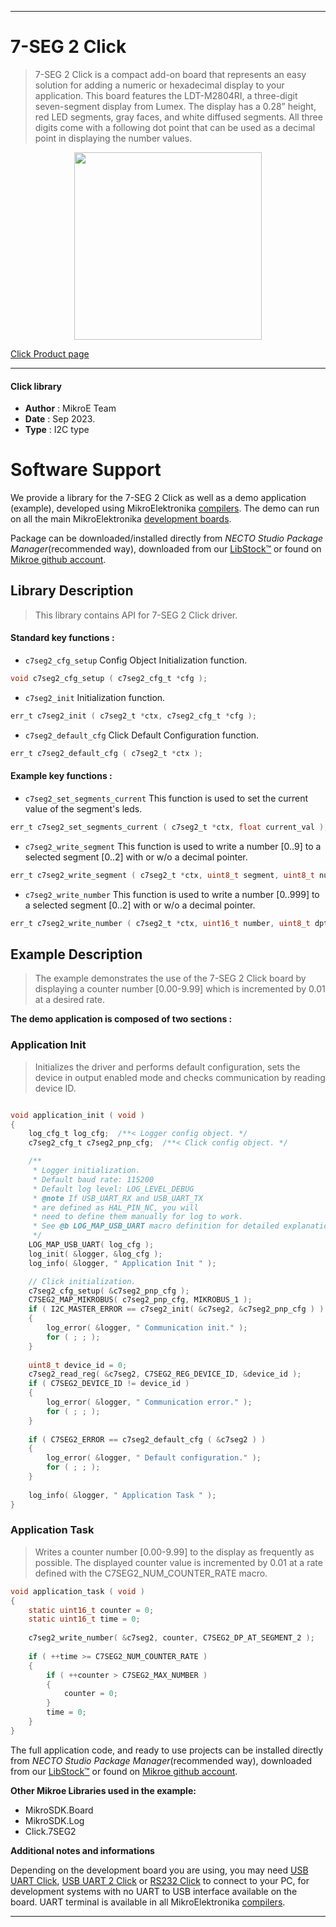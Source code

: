 
---
# 7-SEG 2 Click

> 7-SEG 2 Click is a compact add-on board that represents an easy solution for adding a numeric or hexadecimal display to your application. This board features the LDT-M2804RI, a three-digit seven-segment display from Lumex. The display has a 0.28” height, red LED segments, gray faces, and white diffused segments. All three digits come with a following dot point that can be used as a decimal point in displaying the number values.

<p align="center">
  <img src="https://download.mikroe.com/images/click_for_ide/7seg2_click.png" height=300px>
</p>

[Click Product page](https://www.mikroe.com/7-seg-2-click)

---


#### Click library

- **Author**        : MikroE Team
- **Date**          : Sep 2023.
- **Type**          : I2C type


# Software Support

We provide a library for the 7-SEG 2 Click
as well as a demo application (example), developed using MikroElektronika
[compilers](https://www.mikroe.com/necto-studio).
The demo can run on all the main MikroElektronika [development boards](https://www.mikroe.com/development-boards).

Package can be downloaded/installed directly from *NECTO Studio Package Manager*(recommended way), downloaded from our [LibStock&trade;](https://libstock.mikroe.com) or found on [Mikroe github account](https://github.com/MikroElektronika/mikrosdk_click_v2/tree/master/clicks).

## Library Description

> This library contains API for 7-SEG 2 Click driver.

#### Standard key functions :

- `c7seg2_cfg_setup` Config Object Initialization function.
```c
void c7seg2_cfg_setup ( c7seg2_cfg_t *cfg );
```

- `c7seg2_init` Initialization function.
```c
err_t c7seg2_init ( c7seg2_t *ctx, c7seg2_cfg_t *cfg );
```

- `c7seg2_default_cfg` Click Default Configuration function.
```c
err_t c7seg2_default_cfg ( c7seg2_t *ctx );
```

#### Example key functions :

- `c7seg2_set_segments_current` This function is used to set the current value of the segment's leds.
```c
err_t c7seg2_set_segments_current ( c7seg2_t *ctx, float current_val );
```

- `c7seg2_write_segment` This function is used to write a number [0..9] to a selected segment [0..2] with or w/o a decimal pointer.
```c
err_t c7seg2_write_segment ( c7seg2_t *ctx, uint8_t segment, uint8_t number, uint8_t dpt );
```

- `c7seg2_write_number` This function is used to write a number [0..999] to a selected segment [0..2] with or w/o a decimal pointer.
```c
err_t c7seg2_write_number ( c7seg2_t *ctx, uint16_t number, uint8_t dpt );
```

## Example Description

> The example demonstrates the use of the 7-SEG 2 Click board by displaying a counter number [0.00-9.99] which is incremented by 0.01 at a desired rate.

**The demo application is composed of two sections :**

### Application Init

> Initializes the driver and performs default configuration, sets the device in output enabled mode and checks communication by reading device ID.

```c

void application_init ( void )
{
    log_cfg_t log_cfg;  /**< Logger config object. */
    c7seg2_cfg_t c7seg2_pnp_cfg;  /**< Click config object. */

    /** 
     * Logger initialization.
     * Default baud rate: 115200
     * Default log level: LOG_LEVEL_DEBUG
     * @note If USB_UART_RX and USB_UART_TX 
     * are defined as HAL_PIN_NC, you will 
     * need to define them manually for log to work. 
     * See @b LOG_MAP_USB_UART macro definition for detailed explanation.
     */
    LOG_MAP_USB_UART( log_cfg );
    log_init( &logger, &log_cfg );
    log_info( &logger, " Application Init " );

    // Click initialization.    
    c7seg2_cfg_setup( &c7seg2_pnp_cfg );
    C7SEG2_MAP_MIKROBUS( c7seg2_pnp_cfg, MIKROBUS_1 );
    if ( I2C_MASTER_ERROR == c7seg2_init( &c7seg2, &c7seg2_pnp_cfg ) ) 
    {
        log_error( &logger, " Communication init." );
        for ( ; ; );
    }
    
    uint8_t device_id = 0;
    c7seg2_read_reg( &c7seg2, C7SEG2_REG_DEVICE_ID, &device_id );
    if ( C7SEG2_DEVICE_ID != device_id )
    {
        log_error( &logger, " Communication error." );
        for ( ; ; );
    }
    
    if ( C7SEG2_ERROR == c7seg2_default_cfg ( &c7seg2 ) )
    {
        log_error( &logger, " Default configuration." );
        for ( ; ; );
    }
    
    log_info( &logger, " Application Task " );
}

```

### Application Task

> Writes a counter number [0.00-9.99] to the display as frequently as possible. The displayed counter value is incremented by 0.01 at a rate defined with the C7SEG2_NUM_COUNTER_RATE macro.

```c
void application_task ( void )
{
    static uint16_t counter = 0;
    static uint16_t time = 0;
    
    c7seg2_write_number( &c7seg2, counter, C7SEG2_DP_AT_SEGMENT_2 );
    
    if ( ++time >= C7SEG2_NUM_COUNTER_RATE ) 
    {
        if ( ++counter > C7SEG2_MAX_NUMBER )
        {
            counter = 0;
        }
        time = 0;
    }
}
```

The full application code, and ready to use projects can be installed directly from *NECTO Studio Package Manager*(recommended way), downloaded from our [LibStock&trade;](https://libstock.mikroe.com) or found on [Mikroe github account](https://github.com/MikroElektronika/mikrosdk_click_v2/tree/master/clicks).

**Other Mikroe Libraries used in the example:**

- MikroSDK.Board
- MikroSDK.Log
- Click.7SEG2

**Additional notes and informations**

Depending on the development board you are using, you may need
[USB UART Click](https://www.mikroe.com/usb-uart-click),
[USB UART 2 Click](https://www.mikroe.com/usb-uart-2-click) or
[RS232 Click](https://www.mikroe.com/rs232-click) to connect to your PC, for
development systems with no UART to USB interface available on the board. UART
terminal is available in all MikroElektronika
[compilers](https://shop.mikroe.com/compilers).

---
